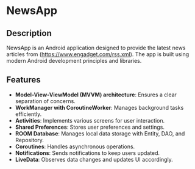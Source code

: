 # NewsApp

## Description
NewsApp is an Android application designed to provide the latest news articles from (https://www.engadget.com/rss.xml). The app is built using modern Android development principles and libraries.

## Features
- **Model-View-ViewModel (MVVM) architecture**: Ensures a clear separation of concerns.
- **WorkManager with CoroutineWorker**: Manages background tasks efficiently.
- **Activities**: Implements various screens for user interaction.
- **Shared Preferences**: Stores user preferences and settings.
- **ROOM Database**: Manages local data storage with Entity, DAO, and Repository.
- **Coroutines**: Handles asynchronous operations.
- **Notifications**: Sends notifications to keep users updated.
- **LiveData**: Observes data changes and updates UI accordingly.
